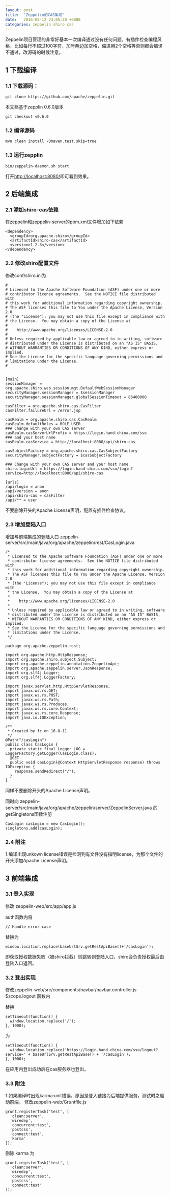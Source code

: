 ```yaml
---
layout: post
title:  "Zeppelin的CAS集成"
date:   2016-08-12 23:05:20 +0800
categories: zeppelin shiro cas
---
```

Zeppelin项目管理的非常好基本一次编译通过没有任何问题。有插件检查编程风格，比如每行不超过100字符，加号两边加空格，缩进用2个空格等否则都会编译不通过，改源码的时候注意。

## 1 下载编译

### 1.1 下载源码：

`git clone https://github.com/apache/zeppelin.git`

本文档基于zepplin 0.6.0版本

`git checkout v0.6.0`

### 1.2 编译源码

`mvn clean install -Dmaven.test.skip=true`

### 1.3 运行zepplin

`bin/zeppelin-daemon.sh start`

打开[http://localhost:8080/](http://localhost:8080/)即可看到效果。



## 2 后端集成

### 2.1 添加shiro-cas依赖

在zeppelin和zeppelin-server的pom.xml文件增加如下依赖

```
<dependency>
  <groupId>org.apache.shiro</groupId>
  <artifactId>shiro-cas</artifactId>
  <version>1.2.3</version>
</dependency>
```

### 2.2 修改shiro配置文件

修改conf/shiro.ini为

```
#
# Licensed to the Apache Software Foundation (ASF) under one or more
# contributor license agreements.  See the NOTICE file distributed with
# this work for additional information regarding copyright ownership.
# The ASF licenses this file to You under the Apache License, Version 2.0
# (the "License"); you may not use this file except in compliance with
# the License.  You may obtain a copy of the License at
#
#    http://www.apache.org/licenses/LICENSE-2.0
#
# Unless required by applicable law or agreed to in writing, software
# distributed under the License is distributed on an "AS IS" BASIS,
# WITHOUT WARRANTIES OR CONDITIONS OF ANY KIND, either express or implied.
# See the License for the specific language governing permissions and
# limitations under the License.
#


[main]
sessionManager = org.apache.shiro.web.session.mgt.DefaultWebSessionManager
securityManager.sessionManager = $sessionManager
securityManager.sessionManager.globalSessionTimeout = 86400000

casFilter = org.apache.shiro.cas.CasFilter
casFilter.failureUrl = /error.jsp

casRealm = org.apache.shiro.cas.CasRealm
casRealm.defaultRoles = ROLE_USER
### Change with your own CAS server
casRealm.casServerUrlPrefix = https://login.hand-china.com/sso
### and your host name
casRealm.casService = http://localhost:8080/api/shiro-cas

casSubjectFactory = org.apache.shiro.cas.CasSubjectFactory
securityManager.subjectFactory = $casSubjectFactory

### Change with your own CAS server and your host name
shiro.loginUrl = https://login.hand-china.com/sso/login?service=http://localhost:8080/api/shiro-cas

[urls]
/api/login = anon
/api/version = anon
/api/shiro-cas = casFilter
/api/** = user
```

不要删除开头的Apache License声明，配置有插件检查协议。


### 2.3 增加登陆入口

增加与前端集成的登陆入口
zeppelin-server/src/main/java/org/apache/zeppelin/rest/CasLogin.java

```
/*
 * Licensed to the Apache Software Foundation (ASF) under one or more
 * contributor license agreements.  See the NOTICE file distributed with
 * this work for additional information regarding copyright ownership.
 * The ASF licenses this file to You under the Apache License, Version 2.0
 * (the "License"); you may not use this file except in compliance with
 * the License.  You may obtain a copy of the License at
 *
 *    http://www.apache.org/licenses/LICENSE-2.0
 *
 * Unless required by applicable law or agreed to in writing, software
 * distributed under the License is distributed on an "AS IS" BASIS,
 * WITHOUT WARRANTIES OR CONDITIONS OF ANY KIND, either express or implied.
 * See the License for the specific language governing permissions and
 * limitations under the License.
 */

package org.apache.zeppelin.rest;

import org.apache.http.HttpResponse;
import org.apache.shiro.subject.Subject;
import org.apache.zeppelin.annotation.ZeppelinApi;
import org.apache.zeppelin.server.JsonResponse;
import org.slf4j.Logger;
import org.slf4j.LoggerFactory;

import javax.servlet.http.HttpServletResponse;
import javax.ws.rs.GET;
import javax.ws.rs.POST;
import javax.ws.rs.Path;
import javax.ws.rs.Produces;
import javax.ws.rs.core.Context;
import javax.ws.rs.core.Response;
import java.io.IOException;

/**
 * Created by fc on 16-8-11.
 */
@Path("/casLogin")
public class CasLogin {
  private static final Logger LOG = LoggerFactory.getLogger(CasLogin.class);
  @GET
  public void casLogin(@Context HttpServletResponse response) throws IOException {
    response.sendRedirect("/");
  }
}
```

同样不要删除开头的Apache License声明。

同时向
zeppelin-server/src/main/java/org/apache/zeppelin/server/ZeppelinServer.java
的getSingletons函数注册

```
CasLogin casLogin = new CasLogin();
singletons.add(casLogin);
```

### 2.4 附注

1.编译出现unkown license错误是检测到有文件没有指明license，为那个文件的开头添加Apache License声明。



## 3 前端集成

### 3.1 登入实现

修改 zeppelin-web\/src\/app\/app.js

auth函数内将

`// Handle error case`

替换为

`window.location.replace(baseUrlSrv.getRestApiBase()+'/casLogin');`

即获取授权数据失败（被shiro拦截）则跳转到登陆入口，shiro会负责授权最后由登陆入口返回。

### 3.2 登出实现

修改zeppelin-web\/src\/components\/navbar\/navbar.controller.js
$scope.logout 函数内

替换

```
setTimeout(function() {
  window.location.replace('/');
}, 1000);
```

为

```
setTimeout(function() {
  window.location.replace('https://login.hand-china.com/sso/logout?service=' + baseUrlSrv.getRestApiBase() + '/casLogin');
}, 1000);
```

在应用内登出成功后在cas服务器也登出。

### 3.3 附注

1.如果编译时出现karma:unit错误，原因是登入链接为后端提供服务，测试时之启动前端。
修改zeppelin-web\/Gruntfile.js

```
grunt.registerTask('test', [
  'clean:server',
  'wiredep',
  'concurrent:test',
  'postcss',
  'connect:test',
  'karma'
]);
```

删除 karma 为

```
grunt.registerTask('test', [
  'clean:server',
  'wiredep',
  'concurrent:test',
  'postcss',
  'connect:test'
]);
```




